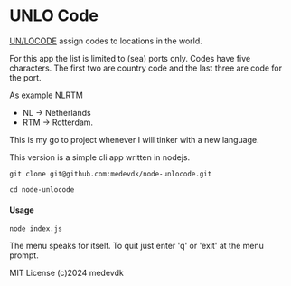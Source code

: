 # UNLO Code

[UN/LOCODE](https://en.wikipedia.org/wiki/UN/LOCODE) assign codes to locations in the world. 

For this app the list is limited to (sea) ports only. Codes have five characters. The first two are country code and the last three are  code for the port.

As example NLRTM
- NL -> Netherlands
- RTM -> Rotterdam.

This is my go to project whenever I will tinker with a new language.

This version is a simple cli app written in nodejs.

```fish
git clone git@github.com:medevdk/node-unlocode.git

cd node-unlocode
```

#### Usage ####
```fish
node index.js
```

The menu speaks for itself. To quit just enter 'q' or 'exit' at the menu prompt.

MIT License
(c)2024 medevdk
